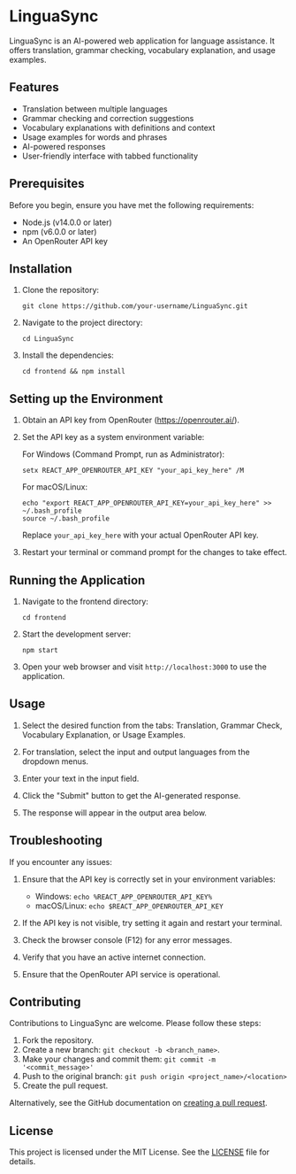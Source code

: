 # LinguaSync

LinguaSync is an AI-powered web application for language assistance. It offers translation, grammar checking, vocabulary explanation, and usage examples.

## Features

- Translation between multiple languages
- Grammar checking and correction suggestions
- Vocabulary explanations with definitions and context
- Usage examples for words and phrases
- AI-powered responses
- User-friendly interface with tabbed functionality

## Prerequisites

Before you begin, ensure you have met the following requirements:

- Node.js (v14.0.0 or later)
- npm (v6.0.0 or later)
- An OpenRouter API key

## Installation

1. Clone the repository:
   ```
   git clone https://github.com/your-username/LinguaSync.git
   ```

2. Navigate to the project directory:
   ```
   cd LinguaSync
   ```

3. Install the dependencies:
   ```
   cd frontend && npm install
   ```

## Setting up the Environment

1. Obtain an API key from OpenRouter (https://openrouter.ai/).

2. Set the API key as a system environment variable:

   For Windows (Command Prompt, run as Administrator):
   ```
   setx REACT_APP_OPENROUTER_API_KEY "your_api_key_here" /M
   ```

   For macOS/Linux:
   ```
   echo "export REACT_APP_OPENROUTER_API_KEY=your_api_key_here" >> ~/.bash_profile
   source ~/.bash_profile
   ```

   Replace `your_api_key_here` with your actual OpenRouter API key.

3. Restart your terminal or command prompt for the changes to take effect.

## Running the Application

1. Navigate to the frontend directory:
   ```
   cd frontend
   ```

2. Start the development server:
   ```
   npm start
   ```

3. Open your web browser and visit `http://localhost:3000` to use the application.

## Usage

1. Select the desired function from the tabs: Translation, Grammar Check, Vocabulary Explanation, or Usage Examples.

2. For translation, select the input and output languages from the dropdown menus.

3. Enter your text in the input field.

4. Click the "Submit" button to get the AI-generated response.

5. The response will appear in the output area below.

## Troubleshooting

If you encounter any issues:

1. Ensure that the API key is correctly set in your environment variables:
   - Windows: `echo %REACT_APP_OPENROUTER_API_KEY%`
   - macOS/Linux: `echo $REACT_APP_OPENROUTER_API_KEY`

2. If the API key is not visible, try setting it again and restart your terminal.

3. Check the browser console (F12) for any error messages.

4. Verify that you have an active internet connection.

5. Ensure that the OpenRouter API service is operational.

## Contributing

Contributions to LinguaSync are welcome. Please follow these steps:

1. Fork the repository.
2. Create a new branch: `git checkout -b <branch_name>`.
3. Make your changes and commit them: `git commit -m '<commit_message>'`
4. Push to the original branch: `git push origin <project_name>/<location>`
5. Create the pull request.

Alternatively, see the GitHub documentation on [creating a pull request](https://help.github.com/articles/creating-a-pull-request/).

## License

This project is licensed under the MIT License. See the [LICENSE](LICENSE) file for details.
